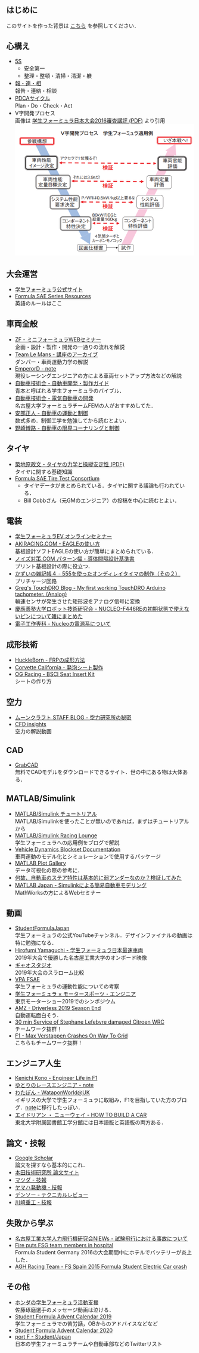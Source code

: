## はじめに
このサイトを作った背景は [こちら](https://github.com/xxkizashi/FSAE_TO_WIN#description) を参照してください．

## 心構え
- [5S](https://ja.wikipedia.org/wiki/5S)
    - 安全第一
    - 整理・整頓・清掃・清潔・躾
- [報・連・相](https://ja.wikipedia.org/wiki/%E5%A0%B1%E3%83%BB%E9%80%A3%E3%83%BB%E7%9B%B8)  
    報告・連絡・相談
- [PDCAサイクル](https://ja.wikipedia.org/wiki/PDCA%E3%82%B5%E3%82%A4%E3%82%AF%E3%83%AB)  
    Plan・Do・Check・Act
- V字開発プロセス  
    画像は [学生フォーミュラ日本大会2016審査講評 (PDF)](https://www.jsae.or.jp/formula/jp/student_formula/14th_result/docu/SAE_2016_03.pdf) より引用  
    ![v_model](/img/v_model.PNG)

## 大会運営
- [学生フォーミュラ公式サイト](https://www.jsae.or.jp/formula/jp/)
- [Formula SAE Series Resources](https://www.fsaeonline.com/cdsweb/gen/DocumentResources.aspx)  
    英語のルールはここ

## 車両全般
- [ZF - ミニフォーミュラWEBセミナー](https://www.zf.com/products/ja/motorsport/motorsport_japan/mini_forumula_web_seminar/mini_formula_web_seminar.html)  
    企画・設計・製作・開発の一通りの流れを解説
- [Team Le Mans - 講座のアーカイブ](http://a011w.broada.jp/cantalwaysget/)  
    ダンパー・車両運動力学の解説
- [EmperorD - note](https://note.com/emperor_d)  
    現役レーシングエンジニアの方による車両セットアップ方法などの解説
- [自動車技術会 - 自動車開発・製作ガイド](https://tech.jsae.or.jp/hanbai/html/detail/j2008-31.html)  
    青本と呼ばれる学生フォーミュラのバイブル．
- [自動車技術会 - 電気自動車の開発](https://tech.jsae.or.jp/hanbai/html/detail/j2015-32.html)  
    名古屋大学フォーミュラチームFEMの人がおすすめしてた．
- [安部正人 - 自動車の運動と制御](https://www.amazon.co.jp/dp/4501419202/ref=cm_sw_r_tw_dp_U_x_199REbJBJN2ZZ)  
    数式多め．制御工学を勉強してから読むとよい．
- [野崎博路 - 自動車の限界コーナリングと制御](https://www.amazon.co.jp/dp/4501419709/ref=cm_sw_r_tw_dp_U_x_q-9REbAHCP9ZQ)

## タイヤ
- [築地原政文 - タイヤの力学と操縦安定性 (PDF)](https://www.jsae.or.jp/~dat1/mr/motor15/mr200238.pdf)  
    タイヤに関する基礎知識
- [Formula SAE Tire Test Consortium](http://www.fsaettc.org/)
    - タイヤデータがまとめられている．タイヤに関する議論も行われている．
    - Bill Cobbさん（元GMのエンジニア）の投稿を中心に読むとよい．

## 電装
- [学生フォーミュラEV オンラインセミナー](https://www.jsae.or.jp/form/?id=27)  
- [AKIRACING.COM - EAGLEの使い方](http://akiracing.com/2017/05/27/eagle_tutorial/)  
    基板設計ソフトEAGLEの使い方が簡単にまとめられている．
- [ノイズ対策.COM パターン幅・導体間隔設計基準書](https://www.noise-counterplan.com/article/14951064.html)  
    プリント基板設計の際に役立つ．
- [かずいの雑記帳４ - 555を使ったオンディレイタイマの制作（その２）](http://kazuikazui.dreamlog.jp/archives/52463320.html)  
    プリチャージ回路
- [Greg's TouchDRO Blog - My first working TouchDRO Arduino tachometer. (Analog)](http://www.bettec.co/dro/)  
    輪速センサが発生させた矩形波をアナログ信号に変換
- [慶應義塾大学ロボット技術研究会 - NUCLEO-F446REの初期状態で使えないピンについて雑にまとめた](https://keiorogiken.wordpress.com/2018/12/08/nucleo-f446re/)
- [電子工作専科 - Nucleoの電源系について](https://denshikousakusenka.jimdofree.com/%E9%96%8B%E7%99%BA%E7%92%B0%E5%A2%83%E6%A7%8B%E7%AF%89/stm32/nucleo%E3%81%AE%E9%9B%BB%E6%BA%90%E7%B3%BB/)

## 成形技術
- [HuckleBorn - FRPの成形方法](http://www.huckleborn.ne.jp/products/frp/howtofrp01.htm)
- [Corvette California - 発泡シート製作](http://www.pac1.net/corvette/2007/11/post-110.html)
- [OG Racing - BSCI Seat Insert Kit](https://youtu.be/eRk9d9uiX14)  
    シートの作り方

## 空力
- [ムーンクラフト STAFF BLOG - 空力研究所の秘密](https://www.mooncraft.jp/blogstaff/aerodynamic/)
- [CFD insights](https://www.youtube.com/channel/UC7HbiTAeLdWyJ_6FYOwmTww)  
    空力の解説動画

## CAD
- [GrabCAD](https://grabcad.com/library)  
    無料でCADモデルをダウンロードできるサイト．世の中にある物は大体ある．

## MATLAB/Simulink
- [MATLAB/Simulink チュートリアル](https://jp.mathworks.com/support/learn-with-matlab-tutorials.html)  
    MATLAB/Simulinkを使ったことが無いのであれば，まずはチュートリアルから
- [MATLAB/Simulink Racing Lounge](https://blogs.mathworks.com/racing-lounge/)  
    学生フォーミュラへの応用例をブログで解説
- [Vehicle Dynamics Blockset Documentation](https://jp.mathworks.com/help/vdynblks/)  
    車両運動のモデル化とシミュレーションで使用するパッケージ
- [MATLAB Plot Gallery](https://jp.mathworks.com/products/matlab/plot-gallery.html)  
    データ可視化の際の参考に．
- [何故、自動車のステア特性は基本的に弱アンダーなのか？検証してみた](https://qiita.com/Fuminori_Souma/items/9e0bc9a92515cfffeda1)
- [MATLAB Japan - Simulinkによる簡易自動車モデリング](https://youtu.be/kCpgea63xpY)  
    MathWorksの方によるWebセミナー

## 動画
- [StudentFormulaJapan](https://www.youtube.com/user/StudentFormulaJapan)  
    学生フォーミュラの公式YouTubeチャンネル．デザインファイナルの動画は特に勉強になる．
- [Hirofumi Yamaguchi - 学生フォーミュラ日本最速車両](https://youtu.be/rmwHKfSambo)  
    2019年大会で優勝した名古屋工業大学のオンボード映像
- [ギャオスタジオ](https://www.youtube.com/channel/UCDhB4SqV0MZmGggtIpAgFSQ)  
    2019年大会のスラローム比較
- [VPA FSAE](https://www.youtube.com/channel/UCzL47WHtVIreRdS_dWyDMGw)  
    学生フォーミュラの運動性能についての考察
- [学生フォーミュラ × モータースポーツ・エンジニア](https://youtu.be/qIcz84KsosU)  
    東京モーターショー2019でのシンポジウム
- [AMZ - Driverless 2019 Season End](https://youtu.be/SAcn6X0amk4)  
    自動運転面白そう．
- [30 min Service of Stephane Lefebvre damaged Citroen WRC](https://youtu.be/UKBnPnYh8iw)  
    チームワーク抜群！
- [F1 - Max Verstappen Crashes On Way To Grid](https://youtu.be/k-HpHDpeF8E)  
    こちらもチームワーク抜群！

## エンジニア人生
- [Kenichi Kono - Engineer Life in F1](https://www.f1engineer-jp.com/)
- [ゆとりのレースエンジニア - note](https://note.com/h_theta)
- [わたぽん - WataponWorld@UK](http://watapon-f1.com/)  
    イギリスの大学で学生フォーミュラに取組み，F1を目指していた方のブログ．[note](https://note.com/wataponf1)に移行したっぽい．
- [エイドリアン ・ ニューウェイ - HOW TO BUILD A CAR](https://www.amazon.co.jp/dp/4779641608/ref=cm_sw_r_tw_dp_x_eveiFb4BNW2TQ)  
    東北大学附属図書館工学分館には日本語版と英語版の両方ある．

## 論文・技報
- [Google Scholar](https://scholar.google.co.jp/)  
    論文を探すなら基本的にこれ．
- [本田技術研究所 論文サイト](https://www.hondarandd.jp/?lang=jp)
- [マツダ - 技報](https://www.mazda.com/ja/innovation/technology/gihou/)
- [ヤマハ発動機 - 技報](https://global.yamaha-motor.com/jp/design_technology/technical/)
- [デンソー - テクニカルレビュー](https://www.denso.com/jp/ja/business/innovation/review/)
- [川崎重工 - 技報](https://www.khi.co.jp/rd/magazine/)

## 失敗から学ぶ
- [名古屋工業大学人力飛行機研究会NIEWs - 試験飛行における事故について](http://blog.livedoor.jp/niews_nitech/archives/57302762.html)  
- [Fire puts FSG team members in hospital](https://www.racetechmag.com/2016/08/fire-fsg-team-members-hospital/)  
    Formula Student Germany 2016の大会期間中にホテルでバッテリーが炎上した．
- [AGH Racing Team - FS Spain 2015 Formula Student Electric Car crash](https://youtu.be/cj85PD5A-hU)  

## その他
- [ホンダの学生フォーミュラ活動支援](https://www.honda.co.jp/philanthropy/support/f-sae.html)  
    佐藤琢磨選手のメッセージ動画は泣ける．
- [Student Formula Advent Calendar 2019](https://adventar.org/calendars/4588)  
    学生フォーミュラでの苦労話，OBからのアドバイスなどなど
- [Student Formula Advent Calendar 2020](https://adventar.org/calendars/5465)  
- [port F - Student/Japan](https://twitter.com/i/lists/1085108431470583813?s=20)  
    日本の学生フォーミュラチームや自動車部などのTwitterリスト